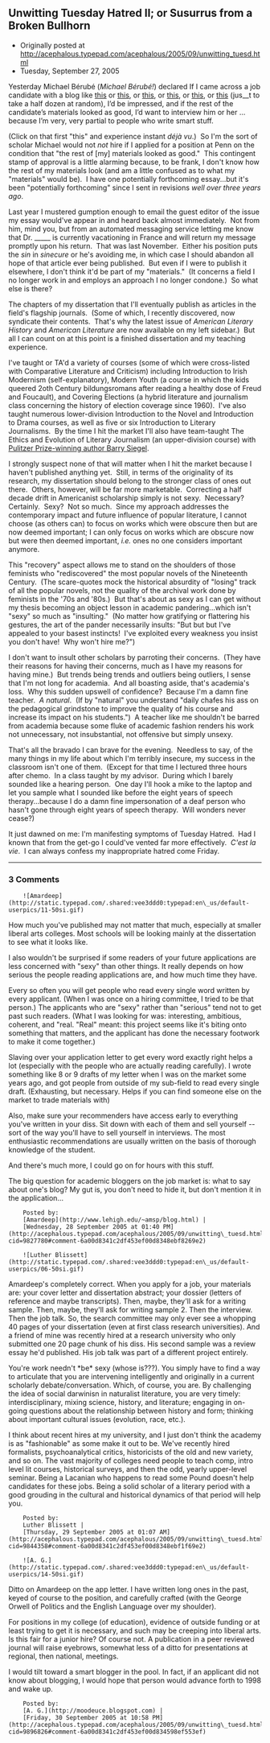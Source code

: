 ## Unwitting Tuesday Hatred II; or Susurrus from a Broken Bullhorn

 * Originally posted at http://acephalous.typepad.com/acephalous/2005/09/unwitting_tuesd.html
 * Tuesday, September 27, 2005



Yesterday Michael Bérubé (_Michael Bérubé!_) declared
If I came across a job candidate with a blog like [this](http://acephalous.typepad.com/acephalous/) or [this](http://littleprofessor.typepad.com/the\_little\_professor/), or [this](http://www.adamkotsko.com/weblog/), or [this](http://www.lehigh.edu/%!E(MISSING)amsp/blog.html), or [this](http://chutry.wordherders.net/), or [this](http://ancrenewiseass.blogspot.com/)
(jus__t to take a half dozen at random), I’d be impressed, and if the
rest of the candidate’s materials looked as good, I’d want to interview
him or her ... because I’m very, very partial to people who write smart stuff.

(Click on that first "this" and experience instant _déjà vu_.)  So I'm the sort of scholar Michael would not _not_ hire if I applied for a position at Penn on the condition that "the rest of [my] materials looked as good."  This contingent stamp of approval is a little alarming because, to be frank, I don't know how the rest of my materials look (and am a little confused as to what my "materials" would be).  I have one potentially forthcoming essay...but it's been "potentially forthcoming" since I sent in revisions _well over three years ago_.  

Last year I mustered gumption enough to email the guest editor of the issue my essay would've appear in and heard back almost immediately.  Not from him, mind you, but from an automated messaging service letting me know that Dr. \_\_\_\_\_ is currently vacationing in France and will return my message promptly upon his return.  That was last November.  Either his position puts the _sin_ in _sinecure_ or he's avoiding me, in which case I should abandon all hope of that article ever being published.  But even if I were to publish it elsewhere, I don't think it'd be part of my "materials."  (It concerns a field I no longer work in and employs an approach I no longer condone.)  So what else is there?

The chapters of my dissertation that I'll eventually publish as articles in the field's flagship journals.  (Some of which, I recently discovered, now syndicate their contents.  That's why the latest issue of _American Literary History_ and _American Literature_ are now available on my left sidebar.)  But all I can count on at this point is a finished dissertation and my teaching experience.  

I've taught or TA'd a variety of courses (some of which were cross-listed with Comparative Literature and Criticism) including Introduction to Irish Modernism (self-explanatory), Modern Youth (a course in which the kids queered 2oth Century bildungsromans after reading a healthy dose of Freud and Foucault), and Covering Elections (a hybrid literature and journalism class concerning the history of election coverage since 1960).  I've also taught numerous lower-division Introduction to the Novel and Introduction to Drama courses, as well as five or six Introduction to Literary Journalisms.  By the time I hit the market I'll also have team-taught The Ethics and Evolution of Literary Journalism (an upper-division course) with [Pulitzer Prize-winning author Barry Siegel](http://pulitzer.org/year/2002/feature-writing/works).  

I strongly suspect none of that will matter when I hit the market because I haven't published anything yet.  Still, in terms of the originality of its research, my dissertation should belong to the stronger class of ones out there.  Others, however, will be far more marketable.  Correcting a half decade drift in Americanist scholarship simply is not sexy.  Necessary?  Certainly.  Sexy?  Not so much.  Since my approach addresses the contemporary impact and future influence of popular literature, I cannot choose (as others can) to focus on works which were obscure then but are now deemed important; I can only focus on works which are obscure now but were then deemed important, _i.e._ ones no one considers important anymore.  

This "recovery" aspect allows me to stand on the shoulders of those feminists who "rediscovered" the most popular novels of the Nineteenth Century.  (The scare-quotes mock the historical absurdity of "losing" track of all the popular novels, not the quality of the archival work done by feminists in the '70s and '80s.)  But that's about as sexy as I can get without my thesis becoming an object lesson in academic pandering...which isn't "sexy" so much as "insulting."  (No matter how gratifying or flattering his gestures, the art of the pander necessarily insults: "But but but I've appealed to your basest instincts!  I've exploited every weakness you insist you don't have!  Why won't hire me?")

I don't want to insult other scholars by parroting their concerns.  (They have their reasons for having their concerns, much as I have my reasons for having mine.)  But trends being trends and outliers being outliers, I sense that I'm not long for academia.  And all boasting aside, that's academia's loss.  Why this sudden upswell of confidence?  Because I'm a damn fine teacher.  _A natural_.  (If by "natural" you understand "daily chafes his ass on the pedagogical grindstone to improve the quality of his course and increase its impact on his students.")  A teacher like me shouldn't be barred from academia because some fluke of academic fashion renders his work not unnecessary, not insubstantial, not offensive but simply unsexy.  

That's all the bravado I can brave for the evening.  Needless to say, of the many things in my life about which I'm terribly insecure, my success in the classroom isn't one of them.  (Except for that time I lectured three hours after chemo.  In a class taught by my advisor.  During which I barely sounded like a hearing person.  One day I'll hook a mike to the laptop and let you sample what I sounded like before the eight years of speech therapy...because I do a damn fine impersonation of a deaf person who hasn't gone through eight years of speech therapy.  Will wonders never cease?)  

It just dawned on me: I'm manifesting symptoms of Tuesday Hatred.  Had I known that from the get-go I could've vented far more effectively.  _C'est la vie_.  I can always confess my inappropriate hatred come Friday.  

		

* * *

### 3 Comments 

		

                
[]()

	

		![Amardeep](http://static.typepad.com/.shared:vee3ddd0:typepad:en\_us/default-userpics/11-50si.gif)
	

	

		

How much you've published may not matter that much, especially at smaller liberal arts colleges. Most schools will be looking mainly at the dissertation to see what it looks like. 

I also wouldn't be surprised if some readers of your future applications are less concerned with "sexy" than other things. It really depends on how serious the people reading applications are, and how much time they have.  

Every so often you will get people who read every single word written by every applicant. (When I was once on a hiring committee, I tried to be that person.) The applicants who are "sexy" rather than "serious" tend not to get past such readers. (What I was looking for was: interesting, ambitious, coherent, and "real. "Real" meant: this project seems like it's biting onto something that matters, and the applicant has done the necessary footwork to make it come together.) 

Slaving over your application letter to get every word exactly right helps a lot (especially with the people who are actually reading carefully). I wrote something like 8 or 9 drafts of my letter when I was on the market some years ago, and got people from outside of my sub-field to read every single draft. (Exhausting, but necessary. Helps if you can find someone else on the market to trade materials with)

Also, make sure your recommenders have access early to everything you've written in your diss. Sit down with each of them and sell yourself -- sort of the way you'll have to sell yourself in interviews. The most enthusiastic recommendations are usually written on the basis of thorough knowledge of the student. 

And there's much more, I could go on for hours with this stuff. 

The big question for academic bloggers on the job market is: what to say about one's blog? My gut is, you don't need to hide it, but don't mention it in the application... 

	

		Posted by:
		[Amardeep](http://www.lehigh.edu/~amsp/blog.html) |
		[Wednesday, 28 September 2005 at 01:40 PM](http://acephalous.typepad.com/acephalous/2005/09/unwitting\_tuesd.html?cid=9827780#comment-6a00d8341c2df453ef00d8348ebf8269e2)

[]()

	

		![Luther Blissett](http://static.typepad.com/.shared:vee3ddd0:typepad:en\_us/default-userpics/06-50si.gif)
	

	

		

Amardeep's completely correct.  When you apply for a job, your materials are: your cover letter and dissertation abstract; your dossier (letters of reference and maybe transcripts).  Then, maybe, they'll ask for a writing sample.  Then, maybe, they'll ask for writing sample 2.  Then the interview.  Then the job talk.  So, the search committee may only ever see a whopping 40 pages of your dissertation (even at first class research universities).  And a friend of mine was recently hired at a research university who only submitted one 20 page chunk of his diss.  His second sample was a review essay he'd published.  His job talk was part of a different project entirely.

You're work needn't \*be\* sexy (whose is???).  You simply have to find a way to articulate that you are intervening intelligently and originally in a current scholarly debate/conversation.  Which, of course, you are.  By challenging the idea of social darwinisn in naturalist literature, you are very timely: interdisciplinary, mixing science, history, and literature; engaging in on-going questions about the relationship between history and form; thinking about important cultural issues (evolution, race, etc.).  

I think about recent hires at my university, and I just don't think the academy is as "fashionable" as some make it out to be.  We've recently hired formalists, psychoanalytical critics, historicists of the old and new variety, and so on.  The vast majority of colleges need people to teach comp, intro level lit courses, historical surveys, and then the odd, yearly upper-level seminar.  Being a Lacanian who happens to read some Pound doesn't help candidates for these jobs.  Being a solid scholar of a literary period with a good grouding in the cultural and historical dynamics of that period will help you.

	

		Posted by:
		Luther Blissett |
		[Thursday, 29 September 2005 at 01:07 AM](http://acephalous.typepad.com/acephalous/2005/09/unwitting\_tuesd.html?cid=9844358#comment-6a00d8341c2df453ef00d8348ebf1f69e2)

[]()

	

		![A. G.](http://static.typepad.com/.shared:vee3ddd0:typepad:en\_us/default-userpics/14-50si.gif)
	

	

		

Ditto on Amardeep on the app letter.  I have written long ones in the past, keyed of course to the position, and carefully crafted (with the George Orwell of Politics and the English Language over my shoulder).

For positions in my college (of education), evidence of outside funding or at least trying to get it is necessary, and such may be creeping into liberal arts.  Is this fair for a junior hire?  Of course not.  A publication in a peer reviewed journal will raise eyebrows, somewhat less of a ditto for presentations at regional, then national, meetings. 

I would tilt toward a smart blogger in the pool.  In fact, if an applicant did not know about blogging, I would hope that person would advance forth to 1998 and wake up. 

	

		Posted by:
		[A. G.](http://moodeuce.blogspot.com) |
		[Friday, 30 September 2005 at 10:58 PM](http://acephalous.typepad.com/acephalous/2005/09/unwitting\_tuesd.html?cid=9896826#comment-6a00d8341c2df453ef00d834598ef553ef)

		

        